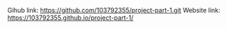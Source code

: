 Gihub link: https://github.com/103792355/project-part-1.git
Website link: https://103792355.github.io/project-part-1/
